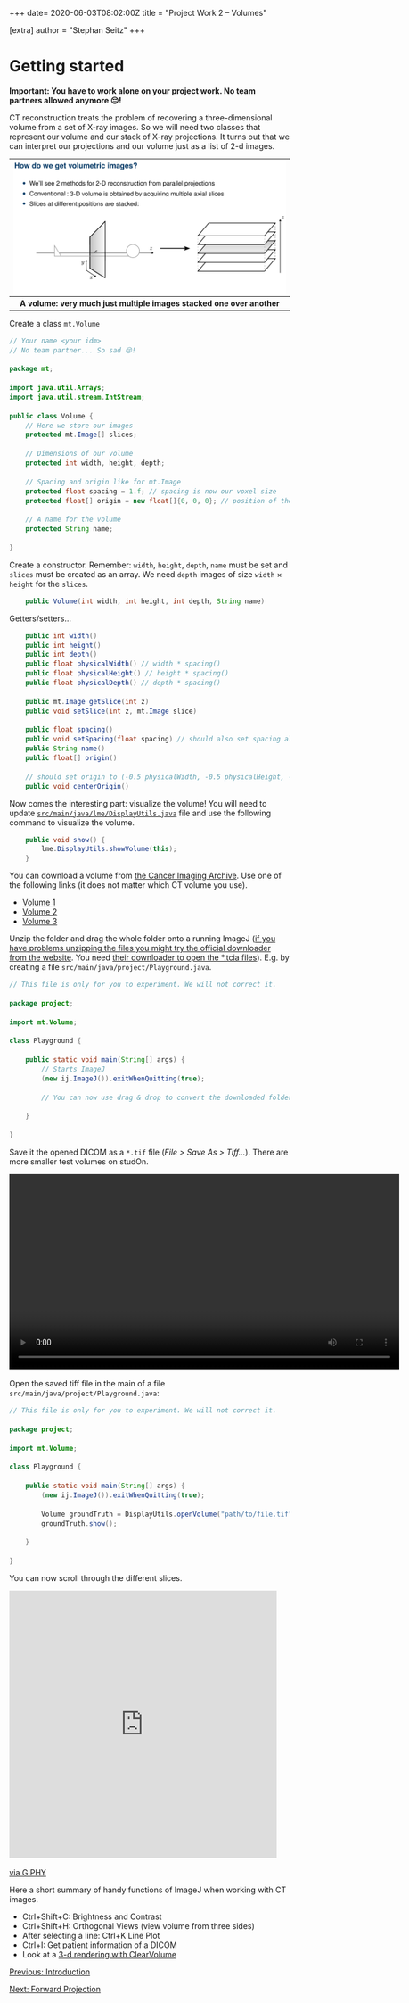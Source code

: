 +++
date= 2020-06-03T08:02:00Z
title = "Project Work 2 – Volumes"

[extra]
author = "Stephan Seitz"
+++

# Getting started

**Important: You have to work alone on your project work. No team partners allowed anymore 😔!**

CT reconstruction treats the problem of recovering a three-dimensional volume from a set of X-ray images.
So we will need two classes that represent our volume and our stack of X-ray projections.
It turns out that we can interpret our projections and our volume just as a list of 2-d images.

<table>
<tr>
<td><img align="center" src="../volume_slices.png" ></td>
</tr>
<tr>
<th>A volume: very much just multiple images stacked one over another</th>
</tr>
</table>

Create a class `mt.Volume`

```java
// Your name <your idm>
// No team partner... So sad 😢!

package mt;

import java.util.Arrays;
import java.util.stream.IntStream;

public class Volume {
    // Here we store our images
    protected mt.Image[] slices;

    // Dimensions of our volume
    protected int width, height, depth;

    // Spacing and origin like for mt.Image
    protected float spacing = 1.f; // spacing is now our voxel size
    protected float[] origin = new float[]{0, 0, 0}; // position of the top-left-bottom corner

    // A name for the volume
    protected String name;

}
```

Create a constructor. Remember: `width`, `height`, `depth`, `name` must be set and `slices` must be created as an array.
We need `depth` images of size `width` $\times$ `height` for the `slices`.

```java
    public Volume(int width, int height, int depth, String name)
```

Getters/setters...
```java
    public int width()
    public int height()
    public int depth()
    public float physicalWidth() // width * spacing()
    public float physicalHeight() // height * spacing()
    public float physicalDepth() // depth * spacing()

    public mt.Image getSlice(int z) 
    public void setSlice(int z, mt.Image slice)

    public float spacing()
    public void setSpacing(float spacing) // should also set spacing also for all slices!
    public String name()
    public float[] origin()

    // should set origin to (-0.5 physicalWidth, -0.5 physicalHeight, -0.5 physicalDepth) and call centerOrigin on each slice
    public void centerOrigin()
```

Now comes the interesting part: visualize the volume!
You will need to update [`src/main/java/lme/DisplayUtils.java`](https://github.com/mt2-erlangen/exercises-ss2020/blob/master/src/main/java/lme/DisplayUtils.java) file and use the following command to visualize the volume.

```java
    public void show() {
        lme.DisplayUtils.showVolume(this);
    }
```

You can download a volume from [the Cancer Imaging Archive](https://wiki.cancerimagingarchive.net/display/Public/RIDER+Lung+CT).
Use one of the following links (it does not matter which CT volume you use).

- [Volume 1](https://services.cancerimagingarchive.net/services/v3/TCIA/query/getImage?SeriesInstanceUID=1.3.6.1.4.1.9328.50.1.152572901056058406211409536989510187742)
- [Volume 2](https://services.cancerimagingarchive.net/services/v3/TCIA/query/getImage?SeriesInstanceUID=1.3.6.1.4.1.9328.50.1.136792069117584747719409894247257396682)
- [Volume 3](https://services.cancerimagingarchive.net/services/v3/TCIA/query/getImage?SeriesInstanceUID=1.3.6.1.4.1.9328.50.1.245630263591502535745452645381329674063)

Unzip the folder and drag the whole folder onto a running ImageJ
([if you have problems unzipping the files you might try the official downloader from the website](https://www.cancerimagingarchive.net/nbia-search/?CollectionCriteria=RIDER%20Lung%20CT). You need [their downloader to open the *.tcia files](https://wiki.cancerimagingarchive.net/display/NBIA/Downloading+TCIA+Images)).
E.g. by creating a file `src/main/java/project/Playground.java`.


```java
// This file is only for you to experiment. We will not correct it.

package project;

import mt.Volume;

class Playground {

    public static void main(String[] args) {
        // Starts ImageJ
        (new ij.ImageJ()).exitWhenQuitting(true);

        // You can now use drag & drop to convert the downloaded folder into a *.tif file
        
    }

}

```

Save it the opened DICOM as a `*.tif` file (*File > Save As > Tiff...*).
There are more smaller test volumes on studOn.

<video controls loop width="700">
  <source src="../dicom_import_demo.webm" type="video/webm">
</video> 
<!--- [Volume 1](https://services.cancerimagingarchive.net/services/v3/TCIA/query/getImage?SeriesInstanceUID=1.3.6.1.4.1.14519.5.2.1.4320.5030.411911859032422710586149276741)-->
<!--- [Volume 2](https://services.cancerimagingarchive.net/services/v3/TCIA/query/getImage?SeriesInstanceUID=1.3.6.1.4.1.14519.5.2.1.4320.5030.300069571844254433153455037441)-->
<!--- [Volume 3](https://services.cancerimagingarchive.net/services/v3/TCIA/query/getImage?SeriesInstanceUID=1.3.6.1.4.1.14519.5.2.1.4320.5030.167938164374243671184910060739)-->


Open the saved tiff file in the main of a file `src/main/java/project/Playground.java`:


```java
// This file is only for you to experiment. We will not correct it.

package project;

import mt.Volume;

class Playground {

    public static void main(String[] args) {
        (new ij.ImageJ()).exitWhenQuitting(true);
        
        Volume groundTruth = DisplayUtils.openVolume("path/to/file.tif");
        groundTruth.show();
        
    }

}

```

You can now scroll through the different slices.
<iframe src="https://giphy.com/embed/3o6gbenQcUjEGTaNfW" width="480" height="480" frameBorder="0" class="giphy-embed" allowFullScreen></iframe><p><a href="https://giphy.com/gifs/sloth-sloths-slothilda-3o6gbenQcUjEGTaNfW">via GIPHY</a></p>

Here a short summary of handy functions of ImageJ when working with CT images.

- Ctrl+Shift+C: Brightness and Contrast
- Ctrl+Shift+H: Orthogonal Views (view volume from three sides)
- After selecting a line: Ctrl+K Line Plot
- Ctrl+I: Get patient information of a DICOM
- Look at a [3-d rendering with ClearVolume](../clearvolume)

[Previous: Introduction](../introduction) 

[Next: Forward Projection](../projection)
